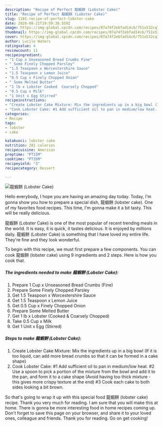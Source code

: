```yaml
---
description: "Recipe of Perfect 龍蝦餅 (Lobster Cake)"
title: "Recipe of Perfect 龍蝦餅 (Lobster Cake)"
slug: 1101-recipe-of-perfect-lobster-cake
date: 2020-08-21T19:59:30.559Z
image: https://img-global.cpcdn.com/recipes/07a74f2ebfad14c6/751x532cq70/龍蝦餅-lobster-cake-recipe-main-photo.jpg
thumbnail: https://img-global.cpcdn.com/recipes/07a74f2ebfad14c6/751x532cq70/龍蝦餅-lobster-cake-recipe-main-photo.jpg
cover: https://img-global.cpcdn.com/recipes/07a74f2ebfad14c6/751x532cq70/龍蝦餅-lobster-cake-recipe-main-photo.jpg
author: Lucile Waters
ratingvalue: 4
reviewcount: 11
recipeingredient:
- "1 Cup x Unseasoned Bread Crumbs Fine"
- " Some Finely Chopped Parsley"
- "1.5 Teaspoon x Worcestershire Sauce"
- "1.5 Teaspoon x Lemon Juice"
- "0.5 Cup x Finely Chopped Onion"
- " Some Melted Butter"
- "1 lb x Lobster Cooked  Coarsely Chopped"
- "0.5 Cup x Milk"
- "1 Unit x Egg Stirred"
recipeinstructions:
- "Create Lobster Cake Mixture: Mix the ingredients up in a big bowl (If it is too liquid, can add more bread crumbs so that it can be formed in a cake shape)"
- "Cook Lobster Cake: #1 Add sufficient oil to pan in medium/low heat. #2 Use a spoon to pick a portion of the mixture from the bowl and add it to the pan, and form it to a cake shape (Avoid having too thick mixture - this gives more crispy texture at the end) #3 Cook each cake to both sides looking a bit brown."
categories:
- Recipe
tags:
- lobster
- cake

katakunci: lobster cake 
nutrition: 281 calories
recipecuisine: American
preptime: "PT15M"
cooktime: "PT35M"
recipeyield: "3"
recipecategory: Dessert

---
```



![龍蝦餅 (Lobster Cake)](https://img-global.cpcdn.com/recipes/07a74f2ebfad14c6/751x532cq70/龍蝦餅-lobster-cake-recipe-main-photo.jpg)

Hello everybody, I hope you are having an amazing day today. Today, I'm gonna show you how to prepare a special dish, 龍蝦餅 (lobster cake). One of my favorites food recipes. This time, I'm gonna make it a bit tasty. This will be really delicious.

龍蝦餅 (Lobster Cake) is one of the most popular of recent trending meals in the world. It is easy, it is quick, it tastes delicious. It is enjoyed by millions daily. 龍蝦餅 (Lobster Cake) is something that I have loved my entire life. They're fine and they look wonderful.




To begin with this recipe, we must first prepare a few components. You can cook 龍蝦餅 (lobster cake) using 9 ingredients and 2 steps. Here is how you cook that.

<!--inarticleads1-->

##### The ingredients needed to make 龍蝦餅 (Lobster Cake):

1. Prepare 1 Cup x Unseasoned Bread Crumbs (Fine)
1. Prepare  Some Finely Chopped Parsley
1. Get 1.5 Teaspoon x Worcestershire Sauce
1. Get 1.5 Teaspoon x Lemon Juice
1. Get 0.5 Cup x Finely Chopped Onion
1. Prepare  Some Melted Butter
1. Get 1 lb x Lobster (Cooked &amp; Coarsely Chopped)
1. Take 0.5 Cup x Milk
1. Get 1 Unit x Egg (Stirred)




<!--inarticleads2-->

##### Steps to make 龍蝦餅 (Lobster Cake):

1. Create Lobster Cake Mixture: Mix the ingredients up in a big bowl (If it is too liquid, can add more bread crumbs so that it can be formed in a cake shape)
1. Cook Lobster Cake: #1 Add sufficient oil to pan in medium/low heat. #2 Use a spoon to pick a portion of the mixture from the bowl and add it to the pan, and form it to a cake shape (Avoid having too thick mixture - this gives more crispy texture at the end) #3 Cook each cake to both sides looking a bit brown.




So that's going to wrap it up with this special food 龍蝦餅 (lobster cake) recipe. Thank you very much for reading. I am sure that you will make this at home. There is gonna be more interesting food in home recipes coming up. Don't forget to save this page on your browser, and share it to your loved ones, colleague and friends. Thank you for reading. Go on get cooking!
